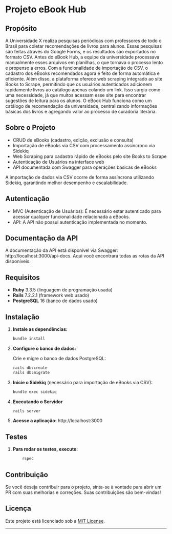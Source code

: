 # Projeto eBook Hub

## Propósito

A Universidade X realiza pesquisas periódicas com professores de todo o Brasil para coletar recomendações de livros para alunos. Essas pesquisas são feitas através do Google Forms, e os resultados são exportados no formato CSV.
Antes do eBook Hub, a equipe da universidade processava manualmente esses arquivos em planilhas, o que tornava o processo lento e propenso a erros. Com a funcionalidade de importação de CSV, o cadastro dos eBooks recomendados agora é feito de forma automática e eficiente.
Além disso, a plataforma oferece web scraping integrado ao site Books to Scrape, permitindo que os usuários autenticados adicionem rapidamente livros ao catálogo apenas colando um link. Isso surgiu como uma necessidade, já que muitos acessam esse site para encontrar sugestões de leitura para os alunos.
O eBook Hub funciona como um catálogo de recomendação da universidade, centralizando informações básicas dos livros e agregando valor ao processo de curadoria literária.

## Sobre o Projeto

- CRUD de eBooks (cadastro, edição, exclusão e consulta)
- Importação de eBooks via CSV com processamento assíncrono via Sidekiq
- Web Scraping para cadastro rápido de eBooks pelo site Books to Scrape
- Autenticação de Usuários na interface web
- API documentada com Swagger para operações básicas de eBooks

A importação de dados via CSV ocorre de forma assíncrona utilizando Sidekiq, garantindo melhor desempenho e escalabilidade.


## Autenticação
- MVC (Autenticação de Usuários): É necessário estar autenticado para acessar qualquer funcionalidade relacionada a eBooks.
- API: A API não possui autenticação implementada no momento.

## Documentação da API
A documentação da API está disponível via Swagger: http://localhost:3000/api-docs. Aqui você encontrará todas as rotas da API disponíveis.

## Requisitos

- **Ruby** 3.3.5 (linguagem de programação usada)
- **Rails** 7.2.2.1 (framework web usado)
- **PostgreSQL** 16 (banco de dados usado)

## Instalação

1. **Instale as dependências:**

    ```bash
    bundle install
    ```

2. **Configure o banco de dados:**

   Crie e migre o banco de dados PostgreSQL:

    ```bash
    rails db:create
    rails db:migrate
    ```
3. **Inicie o Sidekiq** (necessário para importação de eBooks via CSV):
    ```bash
    bundle exec sidekiq
    ```

4. **Executando o Servidor**
    ```bash
    rails server
    ```
5. **Acesse a aplicação:** http://localhost:3000
## Testes

1. **Para rodar os testes, execute:**

    ```bash
        rspec
    ```
## Contribuição
Se você deseja contribuir para o projeto, sinta-se à vontade para abrir um PR com suas melhorias e correções. Suas contribuições são bem-vindas!

## Licença

Este projeto está licenciado sob a [MIT License](LICENSE).

---
